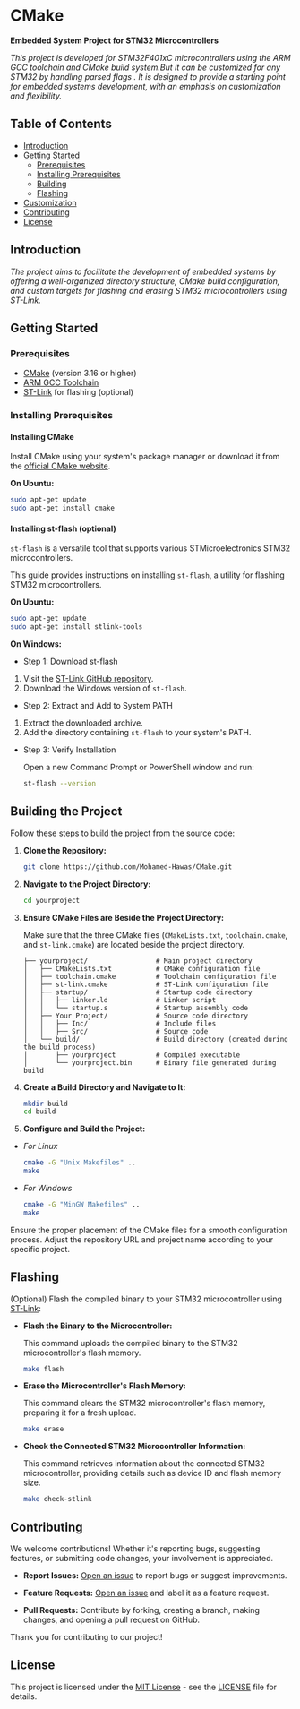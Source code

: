 
# CMake

**Embedded System Project for STM32 Microcontrollers**

*This project is developed for STM32F401xC microcontrollers  using the ARM GCC toolchain and CMake build system.But it can be customized for any STM32 by handling parsed flags . It is designed to provide a starting point for embedded systems development, with an emphasis on customization and flexibility.*

## Table of Contents

- [Introduction](#introduction)
- [Getting Started](#getting-started)
  - [Prerequisites](#prerequisites)
  - [Installing Prerequisites](#InstallingPrerequisites)
  - [Building](#building)
  - [Flashing](#flashing)
- [Customization](#customization)
- [Contributing](#contributing)
- [License](#license)

## Introduction

*The project aims to facilitate the development of embedded systems by offering a well-organized directory structure, CMake build configuration, and custom targets for flashing and erasing STM32 microcontrollers using ST-Link.*

## Getting Started

### Prerequisites

- [CMake](https://cmake.org/) (version 3.16 or higher)
- [ARM GCC Toolchain](https://developer.arm.com/tools-and-software/open-source-software/developer-tools/gnu-toolchain/gnu-rm)
- [ST-Link](https://github.com/texane/stlink) for flashing (optional)

### Installing Prerequisites

#### Installing CMake

Install CMake using your system's package manager or download it from the [official CMake website](https://cmake.org/download/).

**On Ubuntu:**

```bash
sudo apt-get update
sudo apt-get install cmake
```

#### Installing st-flash (optional)

`st-flash` is a versatile tool that supports various STMicroelectronics STM32 microcontrollers.

This guide provides instructions on installing `st-flash`, a utility for flashing STM32 microcontrollers.

**On Ubuntu:**

```bash
sudo apt-get update
sudo apt-get install stlink-tools
```

**On Windows:**

- Step 1: Download st-flash

1. Visit the [ST-Link GitHub repository](https://github.com/texane/stlink/releases).
2. Download the Windows version of `st-flash`.

- Step 2: Extract and Add to System PATH

1. Extract the downloaded archive.
2. Add the directory containing `st-flash` to your system's PATH.

- Step 3: Verify Installation

    Open a new Command Prompt or PowerShell window and run:

    ```bash
    st-flash --version
    ```

## Building the Project

Follow these steps to build the project from the source code:

1. **Clone the Repository:**

   ```bash
   git clone https://github.com/Mohamed-Hawas/CMake.git
   ```

2. **Navigate to the Project Directory:**

   ```bash
   cd yourproject
   ```

3. **Ensure CMake Files are Beside the Project Directory:**

   Make sure that the three CMake files (`CMakeLists.txt`, `toolchain.cmake`, and `st-link.cmake`) are located beside the project directory.

    ```
    ├── yourproject/                 # Main project directory
    │   ├── CMakeLists.txt           # CMake configuration file
    │   ├── toolchain.cmake          # Toolchain configuration file
    │   ├── st-link.cmake            # ST-Link configuration file
    │   ├── startup/                 # Startup code directory
    │   │   ├── linker.ld            # Linker script
    │   │   └── startup.s            # Startup assembly code
    │   ├── Your Project/            # Source code directory
    │   │   ├── Inc/                 # Include files
    │   │   ├── Src/                 # Source code
    │   └── build/                   # Build directory (created during the build process)
    │       ├── yourproject          # Compiled executable
    │       └── yourproject.bin      # Binary file generated during build
    ```

4. **Create a Build Directory and Navigate to It:**

   ```bash
   mkdir build
   cd build
   ```

5. **Configure and Build the Project:**

- *For Linux*

   ```bash
   cmake -G "Unix Makefiles" ..
   make
   ```

- *For Windows*

   ```bash
   cmake -G "MinGW Makefiles" ..
   make
   ```

Ensure the proper placement of the CMake files for a smooth configuration process. Adjust the repository URL and project name according to your specific project.


## Flashing

(Optional) Flash the compiled binary to your STM32 microcontroller using [ST-Link](https://github.com/texane/stlink):

- **Flash the Binary to the Microcontroller:**

  This command uploads the compiled binary to the STM32 microcontroller's flash memory.

  ```bash
  make flash
  ```

- **Erase the Microcontroller's Flash Memory:**

  This command clears the STM32 microcontroller's flash memory, preparing it for a fresh upload.

  ```bash
  make erase
  ```

- **Check the Connected STM32 Microcontroller Information:**

  This command retrieves information about the connected STM32 microcontroller, providing details such as device ID and flash memory size.

  ```bash
  make check-stlink
  ```


## Contributing

We welcome contributions! Whether it's reporting bugs, suggesting features, or submitting code changes, your involvement is appreciated.

- **Report Issues:** [Open an issue](https://github.com/Mohamed-Hawas/CMake/issues) to report bugs or suggest improvements.

- **Feature Requests:** [Open an issue](https://github.com/Mohamed-Hawas/CMake/issues) and label it as a feature request.

- **Pull Requests:** Contribute by forking, creating a branch, making changes, and opening a pull request on GitHub. 

Thank you for contributing to our project!


## License

This project is licensed under the [MIT License](LICENSE) - see the [LICENSE](LICENSE) file for details.

